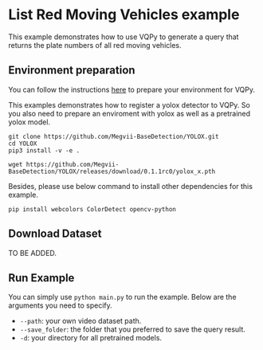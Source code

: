 # List Red Moving Vehicles example
This example demonstrates how to use VQPy to generate a query that returns the plate numbers of all red moving vehicles.

## Environment preparation
You can follow the instructions [here](../../vqpy/README.md) to prepare your environment for VQPy.

This examples demonstrates how to register a yolox detector to VQPy. So you also need to prepare an enviroment with yolox as well as a pretrained yolox model.
```
git clone https://github.com/Megvii-BaseDetection/YOLOX.git
cd YOLOX
pip3 install -v -e .

wget https://github.com/Megvii-BaseDetection/YOLOX/releases/download/0.1.1rc0/yolox_x.pth
```

Besides, please use below command to install other dependencies for this example.
```
pip install webcolors ColorDetect opencv-python
```

## Download Dataset
TO BE ADDED.

## Run Example
You can simply use `python main.py` to run the example. Below are the arguments you need to specify.
* `--path`: your own video dataset path.
* `--save_folder`: the folder that you preferred to save the query result.
* `-d`: your directory for all pretrained models.